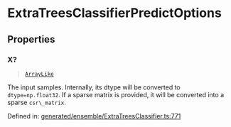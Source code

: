 # ExtraTreesClassifierPredictOptions

## Properties

### X?

> [`ArrayLike`](../types/ArrayLike.md)

The input samples. Internally, its dtype will be converted to `dtype=np.float32`. If a sparse matrix is provided, it will be converted into a sparse `csr\_matrix`.

Defined in:  [generated/ensemble/ExtraTreesClassifier.ts:771](https://github.com/transitive-bullshit/scikit-learn-ts/blob/122b3c0/packages/sklearn/src/generated/ensemble/ExtraTreesClassifier.ts#L771)
